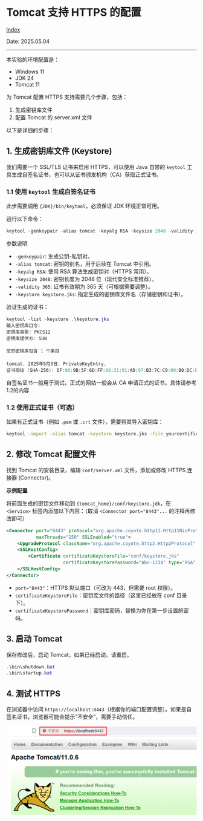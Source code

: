 # Tomcat 支持 HTTPS 的配置

[Index](index.md)

Date: 2025.05.04

---

本实验的环境配置是：

- Windows 11
- JDK 24
- Tomcat 11

为 Tomcat 配置 HTTPS 支持需要几个步骤，包括：

1. 生成密钥库文件
2. 配置 Tomcat 的 server.xml 文件
   
以下是详细的步骤：

## 1. 生成密钥库文件 (Keystore)

我们需要一个 SSL/TLS 证书来启用 HTTPS，可以使用 Java 自带的 `keytool` 工具生成自签名证书，也可以从证书颁发机构（CA）获取正式证书。

### 1.1 使用 `keytool` 生成自签名证书

此步需要调用 `{JDK}/bin/keytool`，必须保证 JDK 环境正常可用。

运行以下命令：

```powershell
keytool -genkeypair -alias tomcat -keyalg RSA -keysize 2048 -validity 365 -keystore keystore.jks
```

参数说明

- `-genkeypair`: 生成公钥-私钥对。
- `-alias tomcat`: 密钥的别名，用于后续在 Tomcat 中引用。
- `-keyalg RSA`: 使用 RSA 算法生成密钥对（HTTPS 常用）。
- `-keysize 2048`: 密钥长度为 2048 位（现代安全标准推荐）。
- `-validity 365`: 证书有效期为 365 天（可根据需要调整）。
- `-keystore keystore.jks`: 指定生成的密钥库文件名（存储密钥和证书）。

验证生成的证书：

```powershell
keytool -list -keystore .\keystore.jks
输入密钥库口令:
密钥库类型: PKCS12
密钥库提供方: SUN

您的密钥库包含 1 个条目

tomcat, 2025年5月3日, PrivateKeyEntry,
证书指纹 (SHA-256): DF:00:9B:5F:6D:FF:98:31:91:AD:97:B3:7C:C9:09:B0:DC:81:B1:2B:86:8E:97:E8:8D:42:F5:C2:81:D5:21:A7
```

自签名证书一般用于测试，正式的网站一般会从 CA 申请正式的证书，具体请参考1.2的内容

### 1.2 使用正式证书（可选）

如果有正式证书（例如 `.pem` 或 `.crt` 文件），需要将其导入密钥库：

```bash
keytool -import -alias tomcat -keystore keystore.jks -file yourcertificate.crt
```

## 2. 修改 Tomcat 配置文件

找到 Tomcat 的安装目录，编辑 `conf/server.xml` 文件，添加或修改 HTTPS 连接器 (Connector)。

**示例配置**

将前面生成的密钥文件移动到 `{tomcat_home}/conf/keystore.jdk`，在 `<Service>` 标签内添加以下内容：（取消 `<Connector port="8443"...` 的注释再修改即可）

```xml
<Connector port="8443" protocol="org.apache.coyote.http11.Http11NioProtocol"
           maxThreads="150" SSLEnabled="true">
    <UpgradeProtocol className="org.apache.coyote.http2.Http2Protocol" />
    <SSLHostConfig>
        <Certificate certificateKeystoreFile="conf/keystore.jks"
                     certificateKeystorePassword="Abc-1234" type="RSA" />
    </SSLHostConfig>
</Connector>
```

- `port="8443"`：HTTPS 默认端口（可改为 443，但需要 root 权限）。
- `certificateKeystoreFile`：密钥库文件的路径（这里已经放在 conf 目录下）。
- `certificateKeystorePassword`：密钥库密码，替换为你在第一步设置的密码。

## 3. 启动 Tomcat

保存修改后，启动 Tomcat，如果已经启动，请重启。

```powershell
.\bin\shutdown.bat
.\bin\startup.bat
```

## 4. 测试 HTTPS

在浏览器中访问 `https://localhost:8443`（根据你的端口配置调整）。如果是自签名证书，浏览器可能会提示“不安全”，需要手动信任。

![](images/UtfJYpbiVK.png)